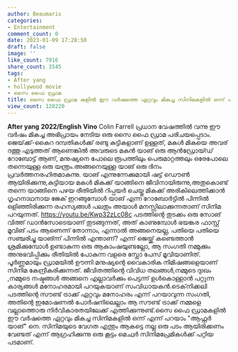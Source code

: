 ```yaml
---
author: Beaumaris
categories:
- Entertainment
comment_count: 0
date: 2023-01-09 17:28:50
draft: false
image: ''
like_count: 7916
share_count: 3545
tags:
- After yang
- hollywood movie
- സൈ ഫൈ ഡ്രാമ
title: സൈ ഫൈ ഡ്രാമ കളിൽ ഈ വർഷത്തെ ഏറ്റവും മികച്ച സിനിമകളിൽ ഒന്ന് എന്ന് പറയാം
view_count: 120220
---
```


**After yang** **2022/English** **Vino** Colin Farrell പ്രധാന വേഷത്തിൽ വന്നു ഈ വർഷം മികച്ച അഭിപ്രായം നേടിയ ഒരു സൈ ഫൈ ഡ്രാമ പരിചയപ്പെടാം. ജെയ്‌ക്ക്-കൈറ ദമ്പതികൾക്ക് രണ്ടു കുട്ടികളാണ് ഉള്ളത്, മകൾ മികയെ അവര് ദത്തു എടുത്തത് ആണെങ്കിൽ അവരുടെ മകൻ യാങ്‌ ഒരു ആൻഡ്രോയ്ഡ് റോബോട്ട് ആണ്, മനുഷ്യനെ പോലെ രൂപത്തിലും പെരുമാറ്റത്തലും ഒരേപോലെ തന്നെയുള്ള ഒരു യന്ത്രം.അങ്ങനെയുള്ള യാങ് ഒരു ദിനം പ്രവർത്തനരഹിതമാകുന്നു. യാങ് എന്നുന്നേക്കുമായി ഷട്ട് ഡൌൺ ആയിരിക്കുന്നു,കുട്ടിയായ മകൾ മികക്ക് യാങ്ങിനെ ജീവിനായിരുന്നു,അതുകൊണ്ട് തന്നെ യാങ്ങിനെ പഴയ രീതിയിൽ റിപ്പയർ ചെയ്തു മികക്ക് അരികിലെത്തിക്കാൻ ഗൃഹനാഥനായ ജേക് ഇറങ്ങുമ്പോൾ യാങ് എന്ന റോബോർട്ടിൽ പിന്നിൽ ഒളിഞ്ഞിരിക്കുന്ന രഹസ്യങ്ങൾ പലതും അയാൾ മനസ്സിലാക്കുന്നതാണ് സിനിമ പറയുന്നത്. https://youtu.be/Kwp32zLc08c പടത്തിന്റെ തുടക്കം ഒരു സോങ് വിത്ത്‌ ഡാൻസോടെയാണ് തുടങ്ങുന്നത്, അത് കാണുമ്പോൾ ഭയങ്കര ഫാസ്റ്റ് മൂവിങ് പടം ആണെന്ന് തോന്നാം, എന്നാൽ അങ്ങനെയല്ല, പതിയെ പതിയെ സഞ്ചരിച്ചു യാങ്ന്ന് പിന്നിൽ എന്താണ്? എന്ന് ജെയ്ക്ക് കണ്ടെത്താൻ ശ്രമിക്കുമ്പോൾ ഉണ്ടാകുന്ന ഒരു ആകാംഷയുണ്ടല്ലോ, ആ സംഗതി നമ്മുക്കും അനുഭവിപ്പിക്കും രീതിയിൽ പോകുന്ന വളരെ സ്ലോ പേസ് മൂവിയാണിത്. പൂർണ്ണമായും ഡ്രാമയിൽ ഊന്നി മനുഷ്യന്റെ വൈകാരിക നിമിഷങ്ങളെയാണ് സിനിമ കേന്ദ്രീകരിക്കുന്നത്. ജീവിതത്തിന്റെ വിവിധ തലങ്ങൾ,നമ്മുടെ ദുഃഖം ,നമ്മുടെ നഷ്ടങ്ങൾ അങ്ങനെ എല്ലാവർക്കും പെട്ടന്ന് ഉൾകൊള്ളാൻ പറ്റുന്ന കാര്യങ്ങൾ മനോഹരമായി പറയുകയാണ് സംവിധായകൻ.ടെക്‌നിക്കലി പടത്തിന്റെ സൗണ്ട് ട്രാക്ക് ഏറ്റവും മനോഹരം എന്ന് പറയാവുന്ന സംഗതി, അതിന്റെ ഇമോഷണൽ പോർഷനിലെല്ലാം ആ സൗണ്ട് ട്രാക്ക് നമ്മളെ വല്ലാത്തൊരു നിർവികാരതയിലേക്ക് എത്തിക്കുന്നുണ്ട്.സൈ ഫൈ ഡ്രാമകളിൽ ഈ വർഷത്തെ ഏറ്റവും മികച്ച സിനിമകളിൽ ഒന്ന് എന്ന് പറയാം "ആഫ്റ്റർ യാങ്" നെ. സിനിമയുടെ വേഗത എന്തും ആകട്ടെ നല്ല ഒരു പടം ആയിരിക്കണം വേണ്ടത് എന്ന് ആഗ്രഹിക്കുന്നു ഒരു കൂട്ടം മെച്വർ സിനിമപ്രേമികൾക്ക് പറ്റിയ പടമാണ്. &nbsp;